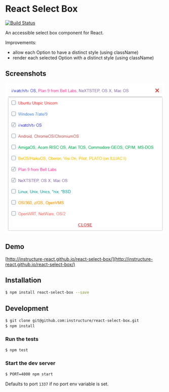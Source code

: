 # React Select Box

[![Build Status](https://travis-ci.org/instructure-react/react-select-box.svg?branch=master)](https://travis-ci.org/instructure/react-select-box) 

An accessible select box component for React.

Improvements:
* allow each Option to have a distinct style (using className)
* render each selected Option with a distinct style (using className)

## Screenshots

![screenshot](https://github.com/dungsaga/react-select-box/raw/gh-pages/screenshots/Notable-operating-systems.png)

## Demo

[http://instructure-react.github.io/react-select-box/](http://instructure-react.github.io/react-select-box/)


## Installation

```bash
$ npm install react-select-box --save
```

## Development

```bash
$ git clone git@github.com:instructure/react-select-box.git
$ npm install
```

### Run the tests

```bash
$ npm test
```

### Start the dev server

```bash
$ PORT=4000 npm start
```

Defaults to port `1337` if no port env variable is set.

